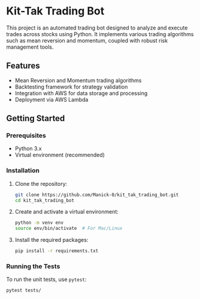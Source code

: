 # Kit-Tak Trading Bot

This project is an automated trading bot designed to analyze and execute trades across stocks using Python. It implements various trading algorithms such as mean reversion and momentum, coupled with robust risk management tools.

## Features

- Mean Reversion and Momentum trading algorithms
- Backtesting framework for strategy validation
- Integration with AWS for data storage and processing
- Deployment via AWS Lambda

## Getting Started

### Prerequisites

- Python 3.x
- Virtual environment (recommended)

### Installation

1. Clone the repository:
    ```bash
    git clone https://github.com/Manick-0/kit_tak_trading_bot.git
    cd kit_tak_trading_bot
    ```

2. Create and activate a virtual environment:
    ```bash
    python -m venv env
    source env/bin/activate  # For Mac/Linux
    ```

3. Install the required packages:
    ```bash
    pip install -r requirements.txt
    ```

### Running the Tests

To run the unit tests, use `pytest`:

```bash
pytest tests/
